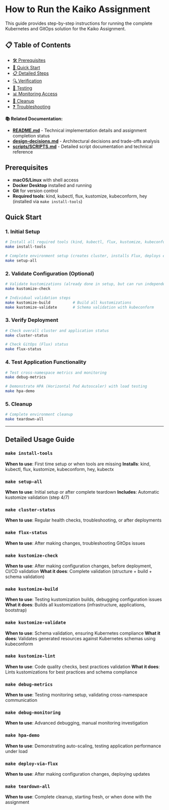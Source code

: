 # How to Run the Kaiko Assignment

This guide provides step-by-step instructions for running the complete Kubernetes and GitOps solution for the Kaiko Assignment.

## 📋 Table of Contents

- [🛠️ Prerequisites](#️-prerequisites)
- [🚀 Quick Start](#-quick-start)
- [📋 Detailed Steps](#-detailed-steps)
- [🔍 Verification](#-verification)
- [🧪 Testing](#-testing)
- [📊 Monitoring Access](#-monitoring-access)
- [🧹 Cleanup](#-cleanup)
- [❓ Troubleshooting](#-troubleshooting)

**📚 Related Documentation:**
- **[README.md](../README.md)** - Technical implementation details and assignment completion status
- **[design-decisions.md](../design-decisions.md)** - Architectural decisions and trade-offs analysis
- **[scripts/SCRIPTS.md](SCRIPTS.md)** - Detailed script documentation and technical reference

## Prerequisites

- **macOS/Linux** with shell access
- **Docker Desktop** installed and running
- **Git** for version control
- **Required tools**: kind, kubectl, flux, kustomize, kubeconform, hey (installed via `make install-tools`)

## Quick Start

### 1. Initial Setup
```bash
# Install all required tools (kind, kubectl, flux, kustomize, kubeconform, hey)
make install-tools

# Complete environment setup (creates cluster, installs Flux, deploys everything)
make setup-all
```

### 2. Validate Configuration (Optional)
```bash
# Validate kustomizations (already done in setup, but can run independently)
make kustomize-check

# Individual validation steps
make kustomize-build          # Build all kustomizations
make kustomize-validate       # Schema validation with kubeconform
```

### 3. Verify Deployment
```bash
# Check overall cluster and application status
make cluster-status

# Check GitOps (Flux) status
make flux-status
```

### 4. Test Application Functionality
```bash
# Test cross-namespace metrics and monitoring
make debug-metrics

# Demonstrate HPA (Horizontal Pod Autoscaler) with load testing
make hpa-demo
```

### 5. Cleanup
```bash
# Complete environment cleanup
make teardown-all
```

---

## Detailed Usage Guide

### `make install-tools`
**When to use**: First time setup or when tools are missing
**Installs**: kind, kubectl, flux, kustomize, kubeconform, hey, kubectx

### `make setup-all`
**When to use**: Initial setup or after complete teardown
**Includes**: Automatic kustomize validation (step 4/7)

### `make cluster-status`
**When to use**: Regular health checks, troubleshooting, or after deployments

### `make flux-status`
**When to use**: After making changes, troubleshooting GitOps issues

### `make kustomize-check`
**When to use**: After making configuration changes, before deployment, CI/CD validation
**What it does**: Complete validation (structure + build + schema validation)

### `make kustomize-build`
**When to use**: Testing kustomization builds, debugging configuration issues
**What it does**: Builds all kustomizations (infrastructure, applications, bootstrap)

### `make kustomize-validate`
**When to use**: Schema validation, ensuring Kubernetes compliance
**What it does**: Validates generated resources against Kubernetes schemas using kubeconform

### `make kustomize-lint`
**When to use**: Code quality checks, best practices validation
**What it does**: Lints kustomizations for best practices and schema compliance

### `make debug-metrics`
**When to use**: Testing monitoring setup, validating cross-namespace communication

### `make debug-monitoring`
**When to use**: Advanced debugging, manual monitoring investigation

### `make hpa-demo`
**When to use**: Demonstrating auto-scaling, testing application performance under load

### `make deploy-via-flux`
**When to use**: After making configuration changes, deploying updates

### `make teardown-all`
**When to use**: Complete cleanup, starting fresh, or when done with the assignment
